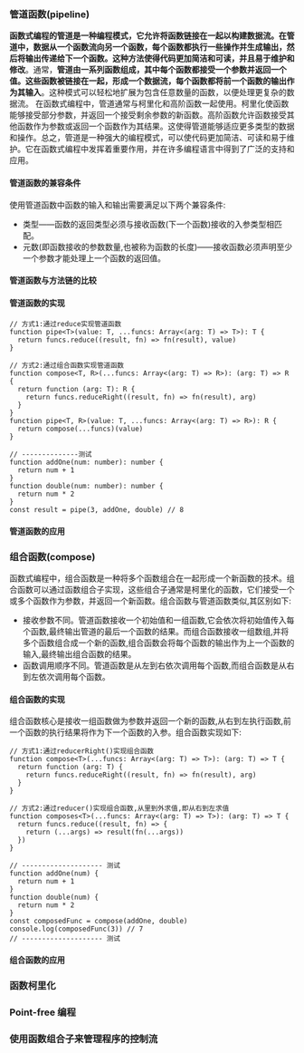 ### 管道函数(pipeline)

**函数式编程的管道是一种编程模式，它允许将函数链接在一起以构建数据流。在管道中，数据从一个函数流向另一个函数，每个函数都执行一些操作并生成输出，然后将输出传递给下一个函数。这种方法使得代码更加简洁和可读，并且易于维护和修改**。通常，**管道由一系列函数组成，其中每个函数都接受一个参数并返回一个值。这些函数被链接在一起，形成一个数据流，每个函数都将前一个函数的输出作为其输入**。这种模式可以轻松地扩展为包含任意数量的函数，以便处理更复杂的数据流。
在函数式编程中，管道通常与柯里化和高阶函数一起使用。柯里化使函数能够接受部分参数，并返回一个接受剩余参数的新函数。高阶函数允许函数接受其他函数作为参数或返回一个函数作为其结果。这使得管道能够适应更多类型的数据和操作。总之，管道是一种强大的编程模式，可以使代码更加简洁、可读和易于维护。它在函数式编程中发挥着重要作用，并在许多编程语言中得到了广泛的支持和应用。

#### 管道函数的兼容条件

使用管道函数中函数的输入和输出需要满足以下两个兼容条件:

- 类型——函数的返回类型必须与接收函数(下一个函数)接收的入参类型相匹配。
- 元数(即函数接收的参数数量,也被称为函数的长度)——接收函数必须声明至少一个参数才能处理上一个函数的返回值。

#### 管道函数与方法链的比较

#### 管道函数的实现

```tsx
// 方式1:通过reduce实现管道函数
function pipe<T>(value: T, ...funcs: Array<(arg: T) => T>): T {
  return funcs.reduce((result, fn) => fn(result), value)
}

// 方式2:通过组合函数实现管道函数
function compose<T, R>(...funcs: Array<(arg: T) => R>): (arg: T) => R {
  return function (arg: T): R {
    return funcs.reduceRight((result, fn) => fn(result), arg)
  }
}
function pipe<T, R>(value: T, ...funcs: Array<(arg: T) => R>): R {
  return compose(...funcs)(value)
}

// --------------测试
function addOne(num: number): number {
  return num + 1
}
function double(num: number): number {
  return num * 2
}
const result = pipe(3, addOne, double) // 8
```

#### 管道函数的应用

### 组合函数(compose)

函数式编程中，组合函数是一种将多个函数组合在一起形成一个新函数的技术。组合函数可以通过函数组合子实现，这些组合子通常是柯里化的函数，它们接受一个或多个函数作为参数，并返回一个新函数。组合函数与管道函数类似,其区别如下:

- 接收参数不同。管道函数接收一个初始值和一组函数,它会依次将初始值传入每个函数,最终输出管道的最后一个函数的结果。而组合函数接收一组数组,并将多个函数组合成一个新的函数,组合函数会将每个函数的输出作为上一个函数的输入,最终输出组合函数的结果。
- 函数调用顺序不同。管道函数是从左到右依次调用每个函数,而组合函数是从右到左依次调用每个函数。

#### 组合函数的实现

组合函数核心是接收一组函数做为参数并返回一个新的函数,从右到左执行函数,前一个函数的执行结果将作为下一个函数的入参。组合函数实现如下:

```tsx
// 方式1:通过reducerRight()实现组合函数
function compose<T>(...funcs: Array<(arg: T) => T>): (arg: T) => T {
  return function (arg: T) {
    return funcs.reduceRight((result, fn) => fn(result), arg)
  }
}

// 方式2:通过reducer()实现组合函数,从里到外求值,即从右到左求值
function composes<T>(...funcs: Array<(arg: T) => T>): (arg: T) => T {
  return funcs.reduce((result, fn) => {
    return (...args) => result(fn(...args))
  })
}

// -------------------- 测试
function addOne(num) {
  return num + 1
}
function double(num) {
  return num * 2
}
const composedFunc = compose(addOne, double)
console.log(composedFunc(3)) // 7
// -------------------- 测试
```

#### 组合函数的应用

### 函数柯里化

### Point-free 编程

### 使用函数组合子来管理程序的控制流
